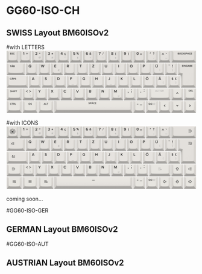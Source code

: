 # GG60-ISO-CH
## SWISS Layout BM60ISOv2

#with LETTERS
![LAYOUT](/gg60_iso_ch.png)


#with ICONS
![LAYOUT](/gg60_iso_ch_lab_series.png)




coming soon...

#GG60-ISO-GER
## GERMAN Layout BM60ISOv2

#GG60-ISO-AUT
## AUSTRIAN Layout BM60ISOv2
